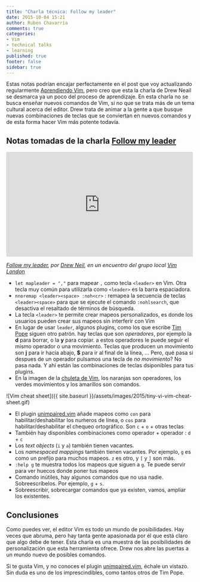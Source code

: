 ```yaml
---
title: "Charla técnica: Follow my leader"
date: 2015-10-04 15:21
author: Rubén Chavarría
comments: true
categories: 
- Vim
- technical talks
- learning
published: true
footer: false
sidebar: true
---
```


Estas notas podrían encajar perfectamente en el post que voy actualizando
regularmente [Aprendiendo Vim], pero creo que esta la charla de Drew Neail se
desmarca ya un poco del proceso de aprendizaje. En esta charla no se busca
enseñar nuevos comandos de Vim, si no que se trata más de un tema cultural
acerca del editor. Drew trata de animar a la gente a que busque nuevas
combinaciones de teclas que se conviertan en nuevos comandos y de esta forma
hacer Vim más potente todavía.

<!-- more -->

## Notas tomadas de la charla [Follow my leader]

<iframe src="https://player.vimeo.com/video/85343734"
        width="500"
        height="281"
        frameborder="0"
        webkitallowfullscreen mozallowfullscreen allowfullscreen>
</iframe>

*[Follow my leader], por [Drew Neil], en un encuentro del grupo local
[Vim London]*

- `let mapleader = ","` para mapear `,` como tecla `<leader>` en Vim. Otra
tecla muy común para utilizarla como `<leader>` es la barra espaciadora.
- `nnoremap <leader><space> :noh<cr>` : remapea la secuencia de teclas
`<leader><space>` para que se ejecute el comando `:nohlsearch`, que desactiva
el resaltado de términos de búsqueda.
- La tecla `<leader>` te permite crear mapeos personalizados, es donde los
usuarios pueden crear sus mapeos sin interferir con Vim
- En lugar de usar `leader`, algunos plugins, como los que escribe [Tim Pope]
siguen otro patrón. hay teclas que son *operadores*, por ejemplo la **d**
para borrar, o la **y** para copiar. a estos operadores le puede seguir el
mismo operador o una movimiento. Teclas que producen un movimiento son **j**
para ir hacia abajo, **$** para ir al final de la línea, ... Pero, qué pasa si
despues de un operador pulsamos una tecla de *no movimiento*? No pasa nada. Y
ahí están las combinaciones de teclas dsiponibles para tus plugins.
- En la imagen de la [chuleta de Vim], los naranjas son operadores, los
verdes movimientos y los amarillos son comandos.

![Vim cheat sheet]({{ site.baseurl }}/assets/images/2015/tiny-vi-vim-cheat-sheet.gif)

- El plugin [unimpaired.vim] añade mapeos como `con` para habilitar/deshabilitar los
nuḿeros de línea, o `cos` para habilitar/deshabilitar el chequeo ortográfico.
Son `c` + `o` + otras teclas
- También hay disponibles combinaciones como operador + operador : `d` + `c`
- Los *text objects* (`i` y `a`) también tienen vacantes.
- Los *namespaced mappings* también tienen vacantes. Por ejemplo, `g` es como
un prefijo para muchos mapeos. `z` es otro, y `[` y `]` son más.
- `:help g` te muestra todos los mapeos que siguen a `g`. Te puede servir para
ver huecos donde poner tus mapeos
- Comando inútiles, hay algunos comandos que no usa nadie. Sobreescríbelos. Por
ejemplo, `g` + `s`.
- Sobreescribir, sobrecargar comandos que ya existen, vamos, ampliar los
existentes.

## Conclusiones

Como puedes ver, el editor Vim es todo un mundo de posibilidades. Hay veces que 
abruma, pero hay tanta gente apasionada por él que está claro que algo debe de
tener. Esta charla es una muestra de las posibilidades de personalización que
esta herramienta ofrece. Drew nos abre las puertas a un mundo nuevo de posibles
comandos.

Si te gusta Vim, y no conoces el plugin [unimpaired.vim], échale un vistazo. Sin
duda es uno de los imprescindibles, como tantos otros de Tim Pope.

[Aprendiendo Vim]: /blog/2014/10/11/aprendiendo-vim/
[Follow my leader]: https://vimeo.com/85343734
[Drew Neil]: http://drewneil.com/
[Vim London]: https://vimeo.com/vimlondon
[chuleta de Vim]: http://www.viemu.com/vi-vim-cheat-sheet.gif
[Tim Pope]: http://tpo.pe/
[unimpaired.vim]: https://github.com/tpope/vim-unimpaired
